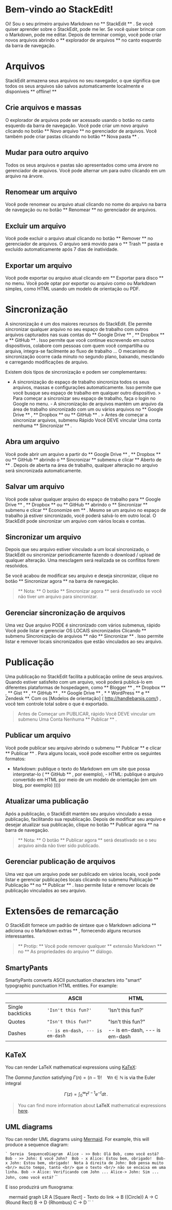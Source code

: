 # Bem-vindo ao StackEdit!

Oi! Sou o seu primeiro arquivo Markdown no ** StackEdit ** . Se você quiser aprender sobre o StackEdit, pode me ler. Se você quiser brincar com o Markdown, pode me editar. Depois de terminar comigo, você pode criar novos arquivos abrindo o ** explorador de arquivos ** no canto esquerdo da barra de navegação.


# Arquivos

StackEdit armazena seus arquivos no seu navegador, o que significa que todos os seus arquivos são salvos automaticamente localmente e disponíveis ** offline! **

## Crie arquivos e massas

O explorador de arquivos pode ser acessado usando o botão no canto esquerdo da barra de navegação. Você pode criar um novo arquivo clicando no botão ** Novo arquivo ** no gerenciador de arquivos. Você também pode criar pastas clicando no botão ** Nova pasta ** .

## Mudar para outro arquivo

Todos os seus arquivos e pastas são apresentados como uma árvore no gerenciador de arquivos. Você pode alternar um para outro clicando em um arquivo na árvore.

## Renomear um arquivo

Você pode renomear ou arquivo atual clicando no nome do arquivo na barra de navegação ou no botão ** Renomear ** no gerenciador de arquivos.

## Excluir um arquivo

Você pode excluir o arquivo atual clicando no botão ** Remover ** no gerenciador de arquivos. O arquivo será movido para o ** Trash ** pasta e excluído automaticamente após 7 dias de inatividade.

## Exportar um arquivo

Você pode exportar ou arquivo atual clicando em ** Exportar para disco ** no menu. Você pode optar por exportar ou arquivo como ou Markdown simples, como HTML usando um modelo de orientação ou PDF.


# Sincronização

A sincronização é um dos maiores recursos do StackEdit. Ele permite sincronizar qualquer arquivo no seu espaço de trabalho com outros arquivos capturados nas suas contas do ** Google Drive ** , ** Dropbox ** e ** GitHub ** . Isso permite que você continue escrevendo em outros dispositivos, colabore com pessoas com quem você compartilha ou arquiva, integra-se facilmente ao fluxo de trabalho ... O mecanismo de sincronização ocorre cada minuto no segundo plano, baixando, mesclando e carregando modificações de arquivo.

Existem dois tipos de sincronização e podem ser complementares:

- A sincronização do espaço de trabalho sincroniza todos os seus arquivos, massas e configurações automaticamente. Isso permite que você busque seu espaço de trabalho em qualquer outro dispositivo. > Para começar a sincronizar seu espaço de trabalho, faça o login no Google no menu. - A sincronização de arquivos mantém um arquivo da área de trabalho sincronizado com um ou vários arquivos no ** Google Drive ** , ** Dropbox ** ou ** GitHub ** . > Antes de começar a sincronizar arquivos, submenu Rápido Você DEVE vincular Uma conta nenhuma ** Sincronizar ** .





## Abra um arquivo

Você pode abrir um arquivo a partir do ** Google Drive ** , ** Dropbox ** ou ** GitHub ** abrindo o ** Sincronizar ** submenu e clicar ** Aberto de ** . Depois de aberta na área de trabalho, qualquer alteração no arquivo será sincronizada automaticamente.

## Salvar um arquivo

Você pode salvar qualquer arquivo do espaço de trabalho para ** Google Drive ** , ** Dropbox ** ou ** GitHub ** abrindo o ** Sincronizar ** submenu e clicar ** Economize em ** . Mesmo se um arquivo no espaço de trabalho já estiver sincronizado, você poderá salvá-lo em outro local. O StackEdit pode sincronizar um arquivo com vários locais e contas.

## Sincronizar um arquivo

Depois que seu arquivo estiver vinculado a um local sincronizado, o StackEdit ou sincronizar periodicamente fazendo o download / upload de qualquer alteração. Uma mesclagem será realizada se os conflitos forem resolvidos.

Se você acabou de modificar seu arquivo e deseja sincronizar, clique no botão ** Sincronizar agora ** na barra de navegação.

> ** Nota: ** O botão ** Sincronizar agora ** será desativado se você não tiver um arquivo para sincronizar. 

## Gerenciar sincronização de arquivos

Uma vez Que arquivo PODE é sincronizado com vários submenus, rápido Você pode listar e gerenciar OS LOCAIS sincronizados Clicando ** submenu Sincronização de arquivos ** não ** Sincronizar ** . Isso permite listar e remover locais sincronizados que estão vinculados ao seu arquivo.


# Publicação

Uma publicação no StackEdit facilita a publicação online de seus arquivos. Quando estiver satisfeito com um arquivo, você poderá publicá-lo em diferentes plataformas de hospedagem, como ** Blogger ** , ** Dropbox ** , ** Gist ** , ** GitHub ** , ** Google Drive ** , *    * WordPress ** e ** Zendesk **. Com os [Modelos de orientação] ( http://handlebarsjs.com/) , você tem controle total sobre o que é exportado.

> Antes de Começar um PUBLICAR, rápido Você DEVE vincular um submenu Uma Conta Nenhuma ** Publicar ** .

## Publicar um arquivo

Você pode publicar seu arquivo abrindo o submenu ** Publicar ** e clicar ** Publicar ** . Para alguns locais, você pode escolher entre os seguintes formatos:

- Markdown: publique o texto do Markdown em um site que possa interpretar-lo ( ** GitHub ** , por exemplo), - HTML: publique o arquivo convertido em HTML por meio de um modelo de orientação (em um blog, por exemplo) ))))


## Atualizar uma publicação

Após a publicação, o StackEdit mantém seu arquivo vinculado a essa publicação, facilitando sua republicação. Depois de modificar seu arquivo e desejar atualizar sua publicação, clique no botão ** Publicar agora ** na barra de navegação.

> ** Nota: ** O botão ** Publicar agora ** será desativado se o seu arquivo ainda não tiver sido publicado. 

## Gerenciar publicação de arquivos

Uma vez que um arquivo pode ser publicado em vários locais, você pode listar e gerenciar publicações locais clicando no submenu Publicação ** Publicação ** no ** Publicar ** . Isso permite listar e remover locais de publicação vinculados ao seu arquivo.


# Extensões de remarcação

O StackEdit fornece um padrão de sintaxe que o Markdown adiciona ** adiciona ou o Markdown extras ** , fornecendo alguns recursos interessantes.

> ** Protip: ** Você pode remover qualquer ** extensão Markdown ** no ** As propriedades do arquivo ** diálogo. 


## SmartyPants

SmartyPants converts ASCII punctuation characters into "smart" typographic punctuation HTML entities. For example:

|                |ASCII                          |HTML                         |
|----------------|-------------------------------|-----------------------------|
|Single backticks|`'Isn't this fun?'`            |'Isn't this fun?'            |
|Quotes          |`"Isn't this fun?"`            |"Isn't this fun?"            |
|Dashes          |`-- is en-dash, --- is em-dash`|-- is en-dash, --- is em-dash|


## KaTeX

You can render LaTeX mathematical expressions using [KaTeX](https://khan.github.io/KaTeX/):

The *Gamma function* satisfying $\Gamma(n) = (n-1)!\quad\forall n\in\mathbb N$ is via the Euler integral

$$
\Gamma(z) = \int_0^\infty t^{z-1}e^{-t}dt\,.
$$

> You can find more information about **LaTeX** mathematical expressions [here](http://meta.math.stackexchange.com/questions/5020/mathjax-basic-tutorial-and-quick-reference).


## UML diagrams

You can render UML diagrams using [Mermaid](https://mermaidjs.github.io/). For example, this will produce a sequence diagram:

`` ` Sereia 
SequenceDiagram 
Alice - >> Bob: Olá Bob, como você está? 
Bob - >> John: E você John? 
Bob - x Alice: Estou bem, obrigado! 
Bob-x John: Estou bem, obrigado! 
Nota à direita de John: Bob pensa muito <br/> muito tempo, tanto <br/> que o texto <br/> não se encaixa em uma linha. Bob -> Alice: Verificando com John ... Alice-> John: Sim ... John, como você está? `` ``





E isso produzirá um fluxograma:

`` `` mermaid 
graph LR 
A [Square Rect] - Texto do link -> B ((Circle)) 
A -> C (Round Rect) 
B -> D {Rhombus} 
C -> D `` `

<!--stackedit_data:
eyJoaXN0b3J5IjpbMTU3OTMzOTI5Ml19
-->
